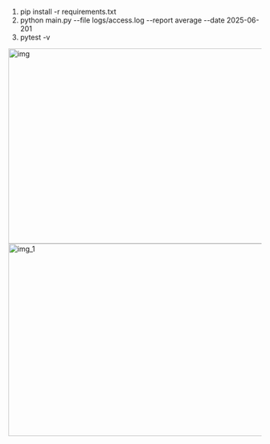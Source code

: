 

1. pip install -r requirements.txt
2. python main.py --file logs/access.log --report average --date 2025-06-201
3. pytest -v

<img width="1588" height="388" alt="img" src="https://github.com/user-attachments/assets/0b2af973-ee31-4a02-b3d5-2ff3600fb08f" />
<img width="1526" height="383" alt="img_1" src="https://github.com/user-attachments/assets/aa2f3fe0-8cb2-429a-97be-e2a321fdd4ba" />
